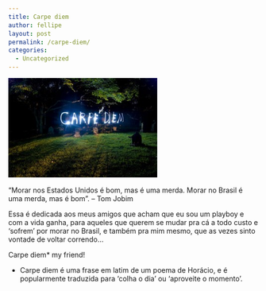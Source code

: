```yaml
---
title: Carpe diem
author: fellipe
layout: post
permalink: /carpe-diem/
categories:
  - Uncategorized
---
```

[<img alt="carpe-diem" src="/img/posts/2014/05/carpe-diem-300x200.jpg" width="300" height="200" />][1]

&#8220;Morar nos Estados Unidos é bom, mas é uma merda. Morar no Brasil é uma merda, mas é bom&#8221;. &#8211; Tom Jobim

Essa é dedicada aos meus amigos que acham que eu sou um playboy e com a vida ganha, para aqueles que querem se mudar pra cá a todo custo e &#8216;sofrem&#8217; por morar no Brasil, e também pra mim mesmo, que as vezes sinto vontade de voltar correndo&#8230;

Carpe diem* my friend!

* Carpe diem é uma frase em latim de um poema de Horácio, e é popularmente traduzida para &#8216;colha o dia&#8217; ou &#8216;aproveite o momento&#8217;.

 [1]: /img/posts/2014/05/carpe-diem.jpg